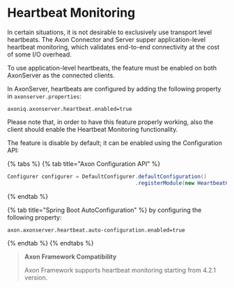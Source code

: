# Heartbeat Monitoring

In certain situations, it is not desirable to exclusively use transport level heartbeats. The Axon Connector and Server supper application-level heartbeat monitoring, which validates end-to-end connectivity at the cost of some I/O overhead.

To use application-level heartbeats, the feature must be enabled on both AxonServer as the connected clients.

In AxonServer, heartbeats are configured by adding the following property in `axonserver.properties`:

```text
axoniq.axonserver.heartbeat.enabled=true
```

Please note that, in order to have this feature properly working, also the client should enable the Heartbeat Monitoring functionality.

The feature is disable by default; it can be enabled using the Configuration API:

{% tabs %}
{% tab title="Axon Configuration API" %}
```java
Configurer configurer = DefaultConfigurer.defaultConfiguration()
                                         .registerModule(new HeartbeatConfiguration());
```
{% endtab %}

{% tab title="Spring Boot AutoConfiguration" %}
by configuring the following property:

```text
axon.axonserver.heartbeat.auto-configuration.enabled=true
```
{% endtab %}
{% endtabs %}

> **Axon Framework Compatibility**
>
> Axon Framework supports heartbeat monitoring starting from 4.2.1 version.

